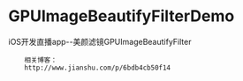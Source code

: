 # GPUImageBeautifyFilterDemo

iOS开发直播app--美颜滤镜GPUImageBeautifyFilter


        相关博客：
        http://www.jianshu.com/p/6bdb4cb50f14
